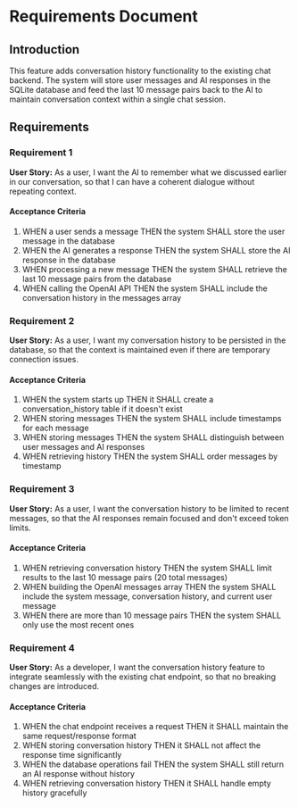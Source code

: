 # Requirements Document

## Introduction

This feature adds conversation history functionality to the existing chat backend. The system will store user messages and AI responses in the SQLite database and feed the last 10 message pairs back to the AI to maintain conversation context within a single chat session.

## Requirements

### Requirement 1

**User Story:** As a user, I want the AI to remember what we discussed earlier in our conversation, so that I can have a coherent dialogue without repeating context.

#### Acceptance Criteria

1. WHEN a user sends a message THEN the system SHALL store the user message in the database
2. WHEN the AI generates a response THEN the system SHALL store the AI response in the database  
3. WHEN processing a new message THEN the system SHALL retrieve the last 10 message pairs from the database
4. WHEN calling the OpenAI API THEN the system SHALL include the conversation history in the messages array

### Requirement 2

**User Story:** As a user, I want my conversation history to be persisted in the database, so that the context is maintained even if there are temporary connection issues.

#### Acceptance Criteria

1. WHEN the system starts up THEN it SHALL create a conversation_history table if it doesn't exist
2. WHEN storing messages THEN the system SHALL include timestamps for each message
3. WHEN storing messages THEN the system SHALL distinguish between user messages and AI responses
4. WHEN retrieving history THEN the system SHALL order messages by timestamp

### Requirement 3

**User Story:** As a user, I want the conversation history to be limited to recent messages, so that the AI responses remain focused and don't exceed token limits.

#### Acceptance Criteria

1. WHEN retrieving conversation history THEN the system SHALL limit results to the last 10 message pairs (20 total messages)
2. WHEN building the OpenAI messages array THEN the system SHALL include the system message, conversation history, and current user message
3. WHEN there are more than 10 message pairs THEN the system SHALL only use the most recent ones

### Requirement 4

**User Story:** As a developer, I want the conversation history feature to integrate seamlessly with the existing chat endpoint, so that no breaking changes are introduced.

#### Acceptance Criteria

1. WHEN the chat endpoint receives a request THEN it SHALL maintain the same request/response format
2. WHEN storing conversation history THEN it SHALL not affect the response time significantly
3. WHEN the database operations fail THEN the system SHALL still return an AI response without history
4. WHEN retrieving conversation history THEN it SHALL handle empty history gracefully